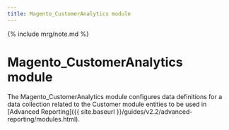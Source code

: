 ```yaml
---
title: Magento_CustomerAnalytics module
---
```


{% include mrg/note.md %}

# Magento_CustomerAnalytics module

The Magento_CustomerAnalytics module configures data definitions for a data collection related to the Customer module entities to be used in [Advanced Reporting]({{ site.baseurl }}/guides/v2.2/advanced-reporting/modules.html).


